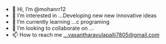 - 👋 Hi, I’m @mohanrr12
- 👀 I’m interested in ...Developing new new innovative ideas
- 🌱 I’m currently learning ...c programing
- 💞️ I’m looking to collaborate on ...
- 📫 How to reach me ...vasantharavulapalli7805@gmail.com

<!---
mohanrr12/mohanrr12 is a ✨ special ✨ repository because its `README.md` (this file) appears on your GitHub profile.
You can click the Preview link to take a look at your changes.
--->
